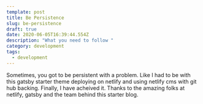 ```yaml
---
template: post
title: Be Persistence
slug: be-persistence
draft: true
date: 2020-06-05T16:39:44.554Z
description: "What you need to follow "
category: development
tags:
  - development
---
```

Sometimes, you got to be persistent with a problem. Like I had to be with this gatsby starter theme deploying on netlify and using netlify cms with git hub backing. Finally, I have acheived it. Thanks to the amazing folks at netlify, gatsby and the team behind this starter blog.
